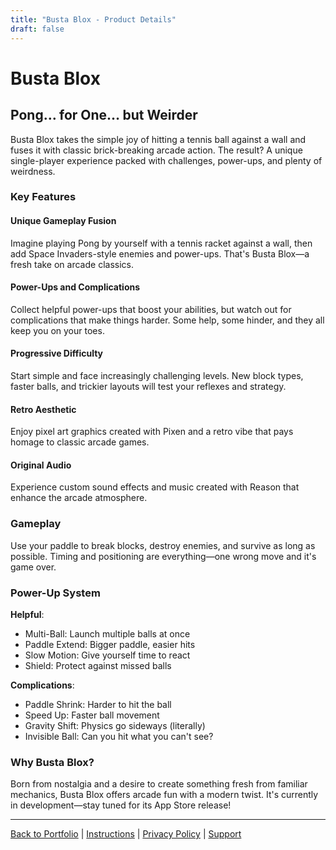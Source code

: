 ```yaml
---
title: "Busta Blox - Product Details"
draft: false
---
```


# Busta Blox

## Pong… for One… but Weirder

Busta Blox takes the simple joy of hitting a tennis ball against a wall and fuses it with classic brick-breaking arcade action. The result? A unique single-player experience packed with challenges, power-ups, and plenty of weirdness.

### Key Features

#### Unique Gameplay Fusion
Imagine playing Pong by yourself with a tennis racket against a wall, then add Space Invaders-style enemies and power-ups. That's Busta Blox—a fresh take on arcade classics.

#### Power-Ups and Complications
Collect helpful power-ups that boost your abilities, but watch out for complications that make things harder. Some help, some hinder, and they all keep you on your toes.

#### Progressive Difficulty
Start simple and face increasingly challenging levels. New block types, faster balls, and trickier layouts will test your reflexes and strategy.

#### Retro Aesthetic
Enjoy pixel art graphics created with Pixen and a retro vibe that pays homage to classic arcade games.

#### Original Audio
Experience custom sound effects and music created with Reason that enhance the arcade atmosphere.

### Gameplay

Use your paddle to break blocks, destroy enemies, and survive as long as possible. Timing and positioning are everything—one wrong move and it's game over.

### Power-Up System

**Helpful**:
- Multi-Ball: Launch multiple balls at once
- Paddle Extend: Bigger paddle, easier hits
- Slow Motion: Give yourself time to react
- Shield: Protect against missed balls

**Complications**:
- Paddle Shrink: Harder to hit the ball
- Speed Up: Faster ball movement
- Gravity Shift: Physics go sideways (literally)
- Invisible Ball: Can you hit what you can't see?

### Why Busta Blox?

Born from nostalgia and a desire to create something fresh from familiar mechanics, Busta Blox offers arcade fun with a modern twist. It's currently in development—stay tuned for its App Store release!

---

[Back to Portfolio](/rory-allen/portfolio/busta-blox/) | [Instructions](/rory-allen/busta-blox/instructions/) | [Privacy Policy](/rory-allen/busta-blox/privacy/) | [Support](/rory-allen/busta-blox/support/)
